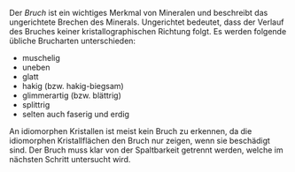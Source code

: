 Der *Bruch* ist ein wichtiges Merkmal von Mineralen und beschreibt das ungerichtete Brechen des Minerals. Ungerichtet bedeutet, dass der Verlauf des Bruches keiner kristallographischen Richtung folgt. Es werden folgende übliche Brucharten unterschieden: 
- muschelig
- uneben
- glatt
- hakig (bzw. hakig-biegsam)
- glimmerartig (bzw. blättrig)
- splittrig
- selten auch faserig und erdig 

An idiomorphen Kristallen ist meist kein Bruch zu erkennen, da die idiomorphen Kristallflächen den Bruch nur zeigen, wenn sie beschädigt sind. Der Bruch muss klar von der Spaltbarkeit getrennt werden, welche im nächsten Schritt untersucht wird.
 
